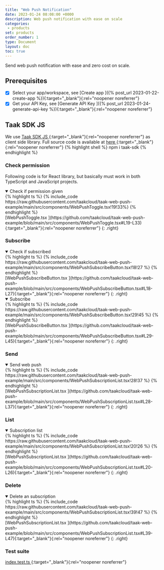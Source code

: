 ```yaml
---
title: "Web Push Notification"
date: 2023-01-24 08:08:00 +0000
description: Web push notification with ease on scale
categories:
 - products
set: products
order_number: 1
type: Document
layout: doc
toc: true
---
```


Send web push notification with ease and zero cost on scale.

## Prerequisites

- [x] Select your app/workspace, see [Create app <i class="fa-solid fa-arrow-up-right-from-square"></i>]({% post_url 2023-01-22-create-app %}){:target="_blank"}{:rel="noopener noreferrer"}
- [x] Get your API Key, see [Generate API Key <i class="fa-solid fa-arrow-up-right-from-square"></i>]({% post_url 2023-01-24-generate-api-key %}){:target="_blank"}{:rel="noopener noreferrer"}

## Taak SDK JS

We use [Taak SDK JS <i class="fa-solid fa-arrow-up-right-from-square"></i>](https://github.com/taakcloud/taak-sdk-js){:target="_blank"}{:rel="noopener noreferrer"} as client side library. Full source code is available at [here <i class="fa-solid fa-arrow-up-right-from-square"></i>](https://github.com/taakcloud/taak-web-push-example){:target="_blank"}{:rel="noopener noreferrer"}
{% highlight shell %}
npm i taak-sdk
{% endhighlight %}
<br />

### Check permission

Following code is for React library, but basically must work in both TypeScript and JavaScript projects.
<details open><summary>Check if permission given</summary>
{% highlight ts %}
{% include_code https://raw.githubusercontent.com/taakcloud/taak-web-push-example/main/src/components/WebPushToggle.tsx!19!33%}
{% endhighlight %}
</details>
[WebPushToggle.tsx <i class="fa-solid fa-arrow-up-right-from-square"></i>](https://github.com/taakcloud/taak-web-push-example/blob/main/src/components/WebPushToggle.tsx#L19-L33){:target="_blank"}{:rel="noopener noreferrer"}
{: .right}

### Subscribe

<details open><summary>Check if subscribed</summary>
{% highlight ts %}
{% include_code https://raw.githubusercontent.com/taakcloud/taak-web-push-example/main/src/components/WebPushSubscribeButton.tsx!18!27 %}
{% endhighlight %}
</details>
[WebPushSubscribeButton.tsx <i class="fa-solid fa-arrow-up-right-from-square"></i>](https://github.com/taakcloud/taak-web-push-example/blob/main/src/components/WebPushSubscribeButton.tsx#L18-L27){:target="_blank"}{:rel="noopener noreferrer"}
{: .right}

<details open><summary>Subscribe</summary>
{% highlight ts %}
{% include_code https://raw.githubusercontent.com/taakcloud/taak-web-push-example/main/src/components/WebPushSubscribeButton.tsx!29!45 %}
{% endhighlight %}
</details>
[WebPushSubscribeButton.tsx <i class="fa-solid fa-arrow-up-right-from-square"></i>](https://github.com/taakcloud/taak-web-push-example/blob/main/src/components/WebPushSubscribeButton.tsx#L29-L45){:target="_blank"}{:rel="noopener noreferrer"}
{: .right}

### Send

<details open><summary>Send web push</summary>
{% highlight ts %}
{% include_code https://raw.githubusercontent.com/taakcloud/taak-web-push-example/main/src/components/WebPushSubscriptionList.tsx!28!37 %}
{% endhighlight %}
</details>
[WebPushSubscriptionList.tsx <i class="fa-solid fa-arrow-up-right-from-square"></i>](https://github.com/taakcloud/taak-web-push-example/blob/main/src/components/WebPushSubscriptionList.tsx#L28-L37){:target="_blank"}{:rel="noopener noreferrer"}
{: .right}

### List

<details open><summary>Subscription list</summary>
{% highlight ts %}
{% include_code https://raw.githubusercontent.com/taakcloud/taak-web-push-example/main/src/components/WebPushSubscriptionList.tsx!20!26 %}
{% endhighlight %}
</details>
[WebPushSubscriptionList.tsx <i class="fa-solid fa-arrow-up-right-from-square"></i>](https://github.com/taakcloud/taak-web-push-example/blob/main/src/components/WebPushSubscriptionList.tsx#L20-L26){:target="_blank"}{:rel="noopener noreferrer"}
{: .right}

### Delete

<details open><summary>Delete an subscription</summary>
{% highlight ts %}
{% include_code https://raw.githubusercontent.com/taakcloud/taak-web-push-example/main/src/components/WebPushSubscriptionList.tsx!39!47 %}
{% endhighlight %}
</details>
[WebPushSubscriptionList.tsx <i class="fa-solid fa-arrow-up-right-from-square"></i>](https://github.com/taakcloud/taak-web-push-example/blob/main/src/components/WebPushSubscriptionList.tsx#L39-L47){:target="_blank"}{:rel="noopener noreferrer"}
{: .right}

### Test suite

[index.test.ts <i class="fa-solid fa-arrow-up-right-from-square"></i>](https://github.com/taakcloud/taak-sdk-js/blob/main/src/web-push/index.test.ts){:target="_blank"}{:rel="noopener noreferrer"}
